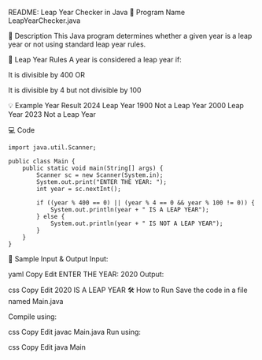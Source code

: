 README: Leap Year Checker in Java
📌 Program Name
LeapYearChecker.java

📖 Description
This Java program determines whether a given year is a leap year or not using standard leap year rules.

📅 Leap Year Rules
A year is considered a leap year if:

It is divisible by 400
OR

It is divisible by 4 but not divisible by 100

💡 Example
Year	Result
2024	Leap Year
1900	Not a Leap Year
2000	Leap Year
2023	Not a Leap Year

💻 Code
```t
import java.util.Scanner;

public class Main {
    public static void main(String[] args) {
        Scanner sc = new Scanner(System.in);
        System.out.print("ENTER THE YEAR: ");
        int year = sc.nextInt();

        if ((year % 400 == 0) || (year % 4 == 0 && year % 100 != 0)) {
            System.out.println(year + " IS A LEAP YEAR");
        } else {
            System.out.println(year + " IS NOT A LEAP YEAR");
        }
    }
}
```
🧪 Sample Input & Output
Input:

yaml
Copy
Edit
ENTER THE YEAR: 2020
Output:

css
Copy
Edit
2020 IS A LEAP YEAR
🛠️ How to Run
Save the code in a file named Main.java

Compile using:

css
Copy
Edit
javac Main.java
Run using:

css
Copy
Edit
java Main

